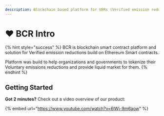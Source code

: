 ```yaml
---
description: Blockchain based platform for VERs (Verified emission reductions)
---
```


# ❤ BCR Intro

{% hint style="success" %}
BCR is blockchain smart contract platform and solution for Verified emission reductions build on Ethereum Smart contracts.

Platform was build to help organizations and governments to tokenize their Voluntary emissions reductions and provide liquid market for them.
{% endhint %}

## Getting Started

**Got 2 minutes?** Check out a video overview of our product:

{% embed url="https://www.youtube.com/watch?v=6lWj-9m6aow" %}
